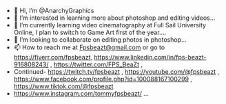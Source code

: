 - 👋 Hi, I’m @AnarchyGraphics
- 👀 I’m interested in learning more about photoshop and editing videos...
- 🌱 I’m currently learning video cinematography at Full Sail University Online, I plan to switch to Game Art first of the year....
- 💞️ I’m looking to collaborate on editing photos in photoshop...
- 📫 How to reach me at Fpsbeazt@gmail.com or go to https://fiverr.com/fpsbeazt, https://www.linkedin.com/in/fps-beazt-916808243/ , https://twitter.com/FPS_BeaZt , 
- Continued- https://twitch.tv/fpsbeazt , https://youtube.com/@fpsbeazt , https://www.facebook.com/profile.php?id=100088167100299 , https://www.tiktok.com/@fpsbeazt
- https://www.instagram.com/tommyfpsbeazt/ ...

<!---
AnarchyGraphics/AnarchyGraphics is a ✨ special ✨ repository because its `README.md` (this file) appears on your GitHub profile.
You can click the Preview link to take a look at your changes.
--->
